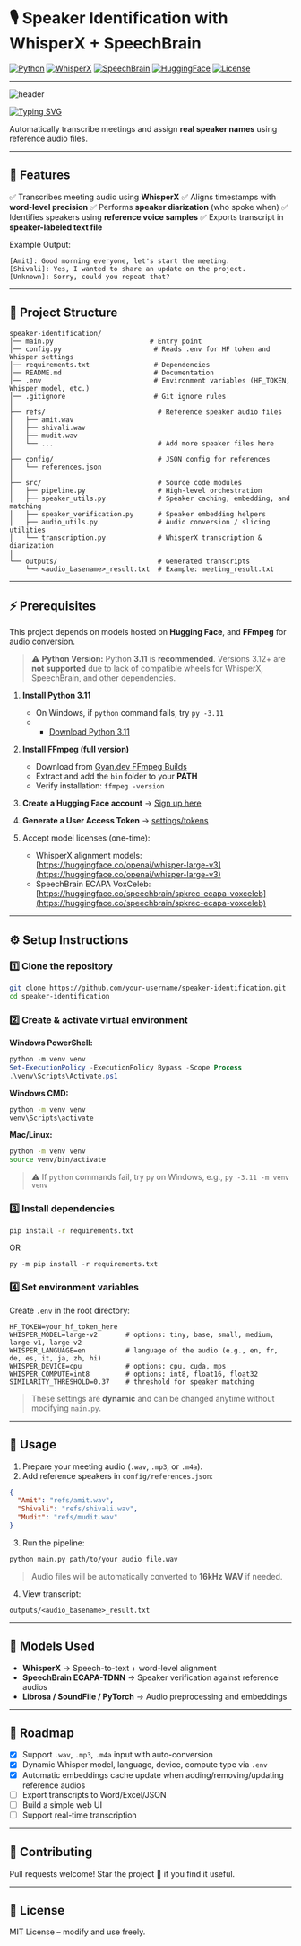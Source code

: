 # 🎙️ Speaker Identification with WhisperX + SpeechBrain

[![Python](https://img.shields.io/badge/Python-3.9%2B-blue?logo=python\&logoColor=white)](https://www.python.org/)
[![WhisperX](https://img.shields.io/badge/WhisperX-Transcription-orange?logo=openai\&logoColor=white)](https://github.com/m-bain/whisperx)
[![SpeechBrain](https://img.shields.io/badge/SpeechBrain-Speaker%20Verification-green)](https://huggingface.co/speechbrain/spkrec-ecapa-voxceleb)
[![HuggingFace](https://img.shields.io/badge/Models-HuggingFace-yellow?logo=huggingface\&logoColor=white)](https://huggingface.co)
[![License](https://img.shields.io/badge/License-MIT-lightgrey)](LICENSE)

---

![header](https://capsule-render.vercel.app/api?type=waving\&color=gradient\&height=200\&section=header\&text=Meeting+Transcriber\&fontSize=40\&fontAlignY=35\&desc=WhisperX+%2B+SpeechBrain\&descAlignY=55\&animation=fadeIn)

[![Typing SVG](https://readme-typing-svg.herokuapp.com?font=Fira+Code\&duration=3000\&pause=1000\&color=F77D26\&center=true\&vCenter=true\&width=435\&lines=🎙️+Meeting+Transcription;👥+Speaker+Diarization;🗣️+Custom+Speaker+Labels)](https://git.io/typing-svg)

Automatically transcribe meetings and assign **real speaker names** using reference audio files.

---

## 🚀 Features

✅ Transcribes meeting audio using **WhisperX**
✅ Aligns timestamps with **word-level precision**
✅ Performs **speaker diarization** (who spoke when)
✅ Identifies speakers using **reference voice samples**
✅ Exports transcript in **speaker-labeled text file**

Example Output:

```
[Amit]: Good morning everyone, let's start the meeting.  
[Shivali]: Yes, I wanted to share an update on the project.  
[Unknown]: Sorry, could you repeat that?  
```

---

## 📂 Project Structure

```
speaker-identification/
│── main.py                        # Entry point
│── config.py                       # Reads .env for HF token and Whisper settings
│── requirements.txt                # Dependencies
│── README.md                       # Documentation
│── .env                            # Environment variables (HF_TOKEN, Whisper model, etc.)
│── .gitignore                      # Git ignore rules
│
├── refs/                            # Reference speaker audio files
│   ├── amit.wav
│   ├── shivali.wav
│   ├── mudit.wav
│   └── ...                          # Add more speaker files here
│
├── config/                          # JSON config for references
│   └── references.json
│
├── src/                             # Source code modules
│   ├── pipeline.py                  # High-level orchestration
│   ├── speaker_utils.py             # Speaker caching, embedding, and matching
│   ├── speaker_verification.py      # Speaker embedding helpers
│   ├── audio_utils.py               # Audio conversion / slicing utilities
│   └── transcription.py             # WhisperX transcription & diarization
│
└── outputs/                         # Generated transcripts
    └── <audio_basename>_result.txt  # Example: meeting_result.txt
```

---

## ⚡ Prerequisites

This project depends on models hosted on **Hugging Face**, and **FFmpeg** for audio conversion.

> ⚠️ **Python Version:** Python **3.11** is **recommended**. Versions 3.12+ are **not supported** due to lack of compatible wheels for WhisperX, SpeechBrain, and other dependencies.

1. **Install Python 3.11**

   * On Windows, if `python` command fails, try `py -3.11`
   *   * <a href="https://www.python.org/downloads/release/python-3110/" target="_blank">Download Python 3.11</a>


2. **Install FFmpeg (full version)**

   * Download from [Gyan.dev FFmpeg Builds](https://www.gyan.dev/ffmpeg/builds/)
   * Extract and add the `bin` folder to your **PATH**
   * Verify installation: `ffmpeg -version`

3. **Create a Hugging Face account** → [Sign up here](https://huggingface.co/join)

4. **Generate a User Access Token** → [settings/tokens](https://huggingface.co/settings/tokens)

5. Accept model licenses (one-time):

   * WhisperX alignment models: [https://huggingface.co/openai/whisper-large-v3](https://huggingface.co/openai/whisper-large-v3)
   * SpeechBrain ECAPA VoxCeleb: [https://huggingface.co/speechbrain/spkrec-ecapa-voxceleb](https://huggingface.co/speechbrain/spkrec-ecapa-voxceleb)

---

## ⚙️ Setup Instructions

### 1️⃣ Clone the repository

```bash
git clone https://github.com/your-username/speaker-identification.git
cd speaker-identification
```

### 2️⃣ Create & activate virtual environment

**Windows PowerShell:**

```powershell
python -m venv venv
Set-ExecutionPolicy -ExecutionPolicy Bypass -Scope Process
.\venv\Scripts\Activate.ps1
```

**Windows CMD:**

```cmd
python -m venv venv
venv\Scripts\activate
```

**Mac/Linux:**

```bash
python -m venv venv
source venv/bin/activate
```

> ⚠️ If `python` commands fail, try `py` on Windows, e.g., `py -3.11 -m venv venv`

### 3️⃣ Install dependencies

```bash
pip install -r requirements.txt
```
OR 
```if pip is not defined
py -m pip install -r requirements.txt
```

### 4️⃣ Set environment variables

Create `.env` in the root directory:

```env
HF_TOKEN=your_hf_token_here
WHISPER_MODEL=large-v2       # options: tiny, base, small, medium, large-v1, large-v2
WHISPER_LANGUAGE=en          # language of the audio (e.g., en, fr, de, es, it, ja, zh, hi)
WHISPER_DEVICE=cpu           # options: cpu, cuda, mps
WHISPER_COMPUTE=int8         # options: int8, float16, float32
SIMILARITY_THRESHOLD=0.37    # threshold for speaker matching
```

> These settings are **dynamic** and can be changed anytime without modifying `main.py`.

---

## 🎤 Usage

1. Prepare your meeting audio (`.wav`, `.mp3`, or `.m4a`).
2. Add reference speakers in `config/references.json`:

```json
{
  "Amit": "refs/amit.wav",
  "Shivali": "refs/shivali.wav",
  "Mudit": "refs/mudit.wav"
}
```

3. Run the pipeline:

```bash
python main.py path/to/your_audio_file.wav
```

> Audio files will be automatically converted to **16kHz WAV** if needed.

4. View transcript:

```
outputs/<audio_basename>_result.txt
```

---

## 🧠 Models Used

* **WhisperX** → Speech-to-text + word-level alignment
* **SpeechBrain ECAPA-TDNN** → Speaker verification against reference audios
* **Librosa / SoundFile / PyTorch** → Audio preprocessing and embeddings

---

## 🚧 Roadmap

* [x] Support `.wav`, `.mp3`, `.m4a` input with auto-conversion
* [x] Dynamic Whisper model, language, device, compute type via `.env`
* [x] Automatic embeddings cache update when adding/removing/updating reference audios
* [ ] Export transcripts to Word/Excel/JSON
* [ ] Build a simple web UI
* [ ] Support real-time transcription

---

## 🤝 Contributing

Pull requests welcome!
Star the project 🌟 if you find it useful.

---

## 📜 License

MIT License – modify and use freely.

